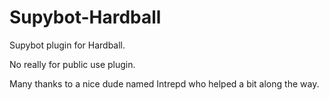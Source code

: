 Supybot-Hardball
================

Supybot plugin for Hardball.

No really for public use plugin.

Many thanks to a nice dude named Intrepd who helped a bit along the way.
